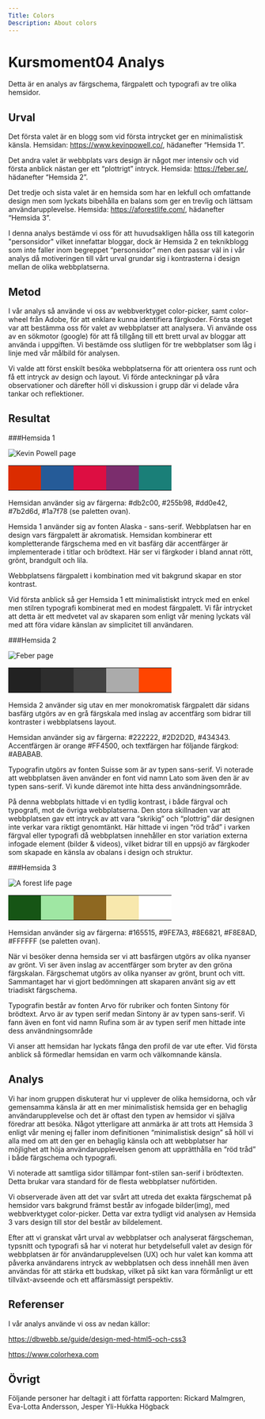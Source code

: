 ```yaml
---
Title: Colors
Description: About colors
---
```


Kursmoment04 Analys
=======================

Detta är en analys av färgschema, färgpalett och typografi av tre olika hemsidor. 

Urval
-----------------------
Det första valet är en blogg som vid första intrycket ger en minimalistisk känsla.
Hemsidan: https://www.kevinpowell.co/, hädanefter “Hemsida 1”.

Det andra valet är webbplats vars design är något mer intensiv och vid första anblick nästan ger ett “plottrigt” intryck.
Hemsida: https://feber.se/, hädanefter “Hemsida 2”.

Det tredje och sista valet är en hemsida som har en lekfull och omfattande design men som lyckats bibehålla en balans som ger en trevlig och lättsam användarupplevelse.
Hemsida: https://aforestlife.com/, hädanefter “Hemsida 3”.

I denna analys bestämde vi oss för att huvudsakligen hålla oss till kategorin "personsidor" vilket innefattar bloggar, dock är Hemsida 2 en teknikblogg som inte faller inom begreppet “personsidor” men den passar väl in i vår analys då motiveringen till vårt urval grundar sig i kontrasterna i design mellan de olika webbplatserna.

Metod
-----------------------
I vår analys så använde vi oss av webbverktyget color-picker, samt color-wheel från Adobe, för att enklare kunna identifiera färgkoder. Första steget var att bestämma oss för valet av webbplatser att analysera. Vi använde oss av en sökmotor (google) för att få tillgång till ett brett urval av bloggar att använda i uppgiften. Vi bestämde oss slutligen för tre webbplatser som låg i linje med vår målbild för analysen.

Vi valde att först enskilt besöka webbplatserna för att orientera oss runt och få ett intryck av design och layout. Vi förde anteckningar på våra observationer och därefter höll vi diskussion i grupp där vi delade våra tankar och reflektioner.

Resultat
-----------------------
###Hemsida 1

<img class="analysis-img" src="%base_url%/image/hemsida1img.png" alt="Kevin Powell page">

<table class="analysis-color">
    <tr>
        <td title="#db2c00" style="height: 50px; width: 50px; background-color: #db2c00">
        <td title="#255b98" style="height: 50px; width: 50px; background-color: #255b98">
        <td title="#dd0e42" style="height: 50px; width: 50px; background-color: #dd0e42">
        <td title="#7b2d6d" style="height: 50px; width: 50px; background-color: #7b2d6d">
        <td title="#1a7f78" style="height: 50px; width: 50px; background-color: #1a7f78">
    </tr>
</table>

Hemsidan använder sig av färgerna: #db2c00, #255b98, #dd0e42, #7b2d6d, #1a7f78 (se paletten ovan). 

Hemsida 1 använder sig av fonten Alaska - sans-serif. Webbplatsen har en design vars färgpalett är akromatisk. Hemsidan kombinerar ett kompletterande färgschema med en vit basfärg där accentfärger är implementerade i titlar och brödtext. Här ser vi färgkoder i bland annat rött, grönt, brandgult och lila.

Webbplatsens färgpalett i kombination med vit bakgrund skapar en stor kontrast.

Vid första anblick så ger Hemsida 1 ett minimalistiskt intryck med en enkel men stilren typografi kombinerat med en modest färgpalett. Vi får intrycket att detta är ett medvetet val av skaparen som enligt vår mening lyckats väl med att föra vidare känslan av simplicitet till användaren. 

###Hemsida 2

<img class="analysis-img" src="%base_url%/image/hemsida2img.png" alt="Feber page">

<table class="analysis-color">
    <tr>
        <td title="#222222" style="height: 50px; width: 50px; background-color: #222222">
        <td title="#2D2D2D" style="height: 50px; width: 50px; background-color: #2D2D2D">
        <td title="#434343" style="height: 50px; width: 50px; background-color: #434343">
        <td title="#ABABAB" style="height: 50px; width: 50px; background-color: #ABABAB">
        <td title="#FF4500" style="height: 50px; width: 50px; background-color: #FF4500">
    </tr>
</table>

Hemsida 2 använder sig utav en mer monokromatisk färgpalett där sidans basfärg utgörs av en grå färgskala med inslag av accentfärg som bidrar till kontraster i webbplatsens layout.

Hemsidan använder sig av färgerna: #222222, #2D2D2D, #434343. Accentfärgen är orange #FF4500, och textfärgen har följande färgkod: #ABABAB.

Typografin utgörs av fonten Suisse som är av typen sans-serif. Vi noterade att webbplatsen även använder en font vid namn Lato som även den är av typen sans-serif. Vi kunde däremot inte hitta dess användningsområde.

På denna webbplats hittade vi en tydlig kontrast, i både färgval och typografi, mot de övriga webbplatserna. Den stora skillnaden var att webbplatsen gav ett intryck av att vara “skrikig” och “plottrig” där designen inte verkar vara riktigt genomtänkt. Här hittade vi ingen “röd tråd” i varken färgval eller typografi då webbplatsen innehåller en stor variation externa infogade element (bilder & videos), vilket bidrar till en uppsjö av färgkoder som skapade en känsla av obalans i design och struktur. 

###Hemsida 3

<img class="analysis-img" src="%base_url%/image/hemsida3img.png" alt="A forest life page">

<table class="analysis-color">
    <tr>
        <td title="#165515" style="height: 50px; width: 50px; background-color: #165515">
        <td title="#9FE7A3" style="height: 50px; width: 50px; background-color: #9FE7A3">
        <td title="#8E6821" style="height: 50px; width: 50px; background-color: #8E6821">
        <td title="#F8E8AD" style="height: 50px; width: 50px; background-color: #F8E8AD">
        <td title="#FFFFFF" style="height: 50px; width: 50px; background-color: #FFFFFF">
    </tr>
</table>

Hemsidan använder sig av färgerna: #165515, #9FE7A3, #8E6821, #F8E8AD, #FFFFFF (se paletten ovan).

När vi besöker denna hemsida ser vi att basfärgen utgörs av olika nyanser av grönt. Vi ser även inslag av accentfärger som bryter av den gröna färgskalan. Färgschemat utgörs av olika nyanser av grönt, brunt och vitt. Sammantaget har vi gjort bedömningen att skaparen använt sig av ett triadiskt färgschema. 

Typografin består av fonten Arvo för rubriker och fonten Sintony för brödtext. Arvo är av typen serif medan Sintony är av typen sans-serif. Vi fann även en font vid namn Rufina som är av typen serif men hittade inte dess användningsområde

Vi anser att hemsidan har lyckats fånga den profil de var ute efter. Vid första anblick så förmedlar hemsidan en varm och välkomnande känsla. 

Analys
-----------------------
Vi har inom gruppen diskuterat hur vi upplever de olika hemsidorna, och vår gemensamma känsla är att en mer minimalistisk hemsida ger en behaglig användarupplevelse och det är oftast den typen av hemsidor vi själva föredrar att besöka. Något ytterligare att anmärka är att trots att Hemsida 3 enligt vår mening ej faller inom definitionen “minimalistisk design” så höll vi alla med om att den ger en behaglig känsla och att webbplatser har möjlighet att höja användarupplevelsen genom att upprätthålla en “röd tråd” i både färgschema och typografi.

Vi noterade att samtliga sidor tillämpar font-stilen san-serif i brödtexten. Detta brukar vara standard för de flesta webbplatser nuförtiden.

Vi observerade även att det var svårt att utreda det exakta färgschemat på hemsidor vars bakgrund främst består av infogade bilder(img), med webbverktyget color-picker. Detta var extra tydligt vid analysen av Hemsida 3 vars design till stor del består av bildelement.

Efter att vi granskat vårt urval av webbplatser och analyserat färgscheman, typsnitt och typografi så har vi noterat hur betydelsefull valet av design för webbplatsen är för användarupplevelsen (UX) och hur valet kan komma att påverka användarens intryck av webbplatsen och dess innehåll men även användas för att stärka ett budskap, vilket på sikt kan vara förmånligt ur ett tillväxt-avseende och ett affärsmässigt perspektiv.

Referenser
-----------------------
I vår analys använde vi oss av nedan källor:

https://dbwebb.se/guide/design-med-html5-och-css3

https://www.colorhexa.com

Övrigt
-----------------------
Följande personer har deltagit i att författa rapporten:
Rickard Malmgren, Eva-Lotta Andersson, Jesper Yli-Hukka Högback
